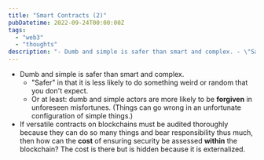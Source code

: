 ```yaml
---
title: "Smart Contracts (2)"
pubDatetime: 2022-09-24T00:00:00Z
tags:
  - "web3"
  - "thoughts"
description: "- Dumb and simple is safer than smart and complex. - \"Safer\" in that it is less likely to do something weird or random that you don't expect. - Or at least: dumb and simple actors…"
---
```


- Dumb and simple is safer than smart and complex.
  - "Safer" in that it is less likely to do something weird or random that you don't expect.
  - Or at least: dumb and simple actors are more likely to be **forgiven** in unforeseen misfortunes. (Things can go wrong in an unfortunate configuration of simple things.)
- If versatile contracts on blockchains must be audited thoroughly because they can do so many things and bear responsibility thus much, then how can the **cost** of ensuring security be assessed **within** the blockchain? The cost is there but is hidden because it is externalized.
